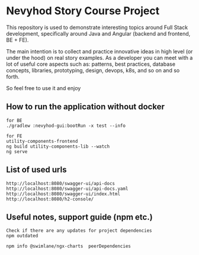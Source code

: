 # Nevyhod Story Course Project 
This repository is used to demonstrate interesting topics around Full Stack development, specifically around Java and Angular (backend and frontend, BE + FE).

The main intention is to collect and practice innovative ideas in high level (or under the hood) on real story examples. As a developer you can meet with a lot of useful core aspects such as: patterns, best practices, database concepts, libraries, prototyping, design, devops, k8s, and so on and so forth.

So feel free to use it and enjoy


## How to run the application without docker
```
for BE
./gradlew :nevyhod-gui:bootRun -x test --info

for FE
utility-components-frontend
ng build utility-components-lib --watch
ng serve
```

## List of used urls
```
http://localhost:8080/swagger-ui/api-docs
http://localhost:8080/swagger-ui/api-docs.yaml
http://localhost:8080/swagger-ui/index.html
http://localhost:8080/h2-console/
```

## Useful notes, support guide (npm etc.)
```
Check if there are any updates for project dependencies
npm outdated

npm info @swimlane/ngx-charts  peerDependencies
```
